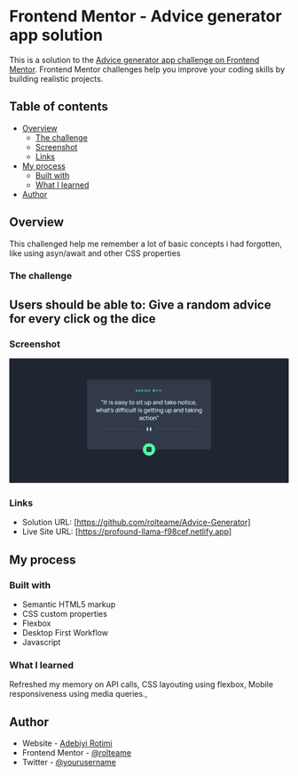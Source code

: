 # Frontend Mentor - Advice generator app solution

This is a solution to the [Advice generator app challenge on Frontend Mentor](https://www.frontendmentor.io/challenges/advice-generator-app-QdUG-13db). Frontend Mentor challenges help you improve your coding skills by building realistic projects.

## Table of contents

- [Overview](#overview)
  - [The challenge](#the-challenge)
  - [Screenshot](#screenshot)
  - [Links](#links)
- [My process](#my-process)
  - [Built with](#built-with)
  - [What I learned](#what-i-learned)
- [Author](#author)


## Overview
This challenged help me remember a lot of basic concepts i had forgotten, like using asyn/await and other CSS properties


### The challenge
Users should be able to:
 Give a random advice for every click og the dice
- 

### Screenshot
![](./images/Screenshot%20Frontend%20Mentor%20Advice%20generator%20app.png)



### Links

- Solution URL: [https://github.com/rolteame/Advice-Generator]
- Live Site URL: [https://profound-llama-f98cef.netlify.app]

## My process

### Built with

- Semantic HTML5 markup
- CSS custom properties
- Flexbox
- Desktop First Workflow
- Javascript


### What I learned

Refreshed my memory on API calls, CSS layouting using flexbox, Mobile responsiveness using media queries.,

## Author

- Website - [Adebiyi Rotimi](https://rolteame.netlify.app)
- Frontend Mentor - [@rolteame](https://www.frontendmentor.io/profile/rolteame)
- Twitter - [@yourusername](https://www.twitter.com/rolteame)
